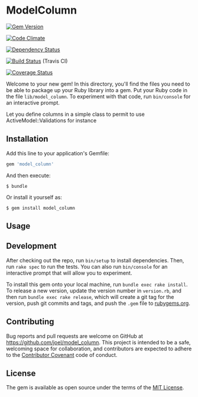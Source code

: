 # ModelColumn

[![Gem Version](https://badge.fury.io/rb/model_column.svg)](http://badge.fury.io/rb/model_column)

[![Code Climate](https://codeclimate.com/github/FinalCAD/model_column.png)](https://codeclimate.com/github/FinalCAD/model_column)

[![Dependency Status](https://gemnasium.com/FinalCAD/model_column.png)](https://gemnasium.com/FinalCAD/model_column)

[![Build Status](https://travis-ci.org/FinalCAD/model_column.png?branch=master)](https://travis-ci.org/FinalCAD/model_column) (Travis CI)

[![Coverage Status](https://coveralls.io/repos/github/FinalCAD/model_column/badge.svg?branch=master)](https://coveralls.io/github/FinalCAD/model_column?branch=master)

Welcome to your new gem! In this directory, you'll find the files you need to be able to package up your Ruby library into a gem. Put your Ruby code in the file `lib/model_column`. To experiment with that code, run `bin/console` for an interactive prompt.

Let you define columns in a simple class to permit to use ActiveModel::Validations for instance

## Installation

Add this line to your application's Gemfile:

```ruby
gem 'model_column'
```

And then execute:

    $ bundle

Or install it yourself as:

    $ gem install model_column

## Usage

## Development

After checking out the repo, run `bin/setup` to install dependencies. Then, run `rake spec` to run the tests. You can also run `bin/console` for an interactive prompt that will allow you to experiment.

To install this gem onto your local machine, run `bundle exec rake install`. To release a new version, update the version number in `version.rb`, and then run `bundle exec rake release`, which will create a git tag for the version, push git commits and tags, and push the `.gem` file to [rubygems.org](https://rubygems.org).

## Contributing

Bug reports and pull requests are welcome on GitHub at https://github.com/joel/model_column. This project is intended to be a safe, welcoming space for collaboration, and contributors are expected to adhere to the [Contributor Covenant](http://contributor-covenant.org) code of conduct.


## License

The gem is available as open source under the terms of the [MIT License](http://opensource.org/licenses/MIT).
